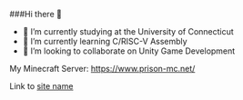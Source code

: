 ###Hi there 👋

- 🏫 I’m currently studying at the University of Connecticut
- 🌱 I’m currently learning C/RISC-V Assembly
- 👯 I’m looking to collaborate on Unity Game Development


My Minecraft Server:
https://www.prison-mc.net/

Link to [site name](https://www.prison-mc.net/)
